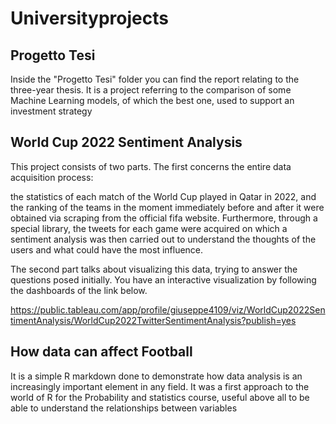 # Universityprojects
## Progetto Tesi

Inside the "Progetto Tesi" folder you can find the report relating to the three-year thesis. It is a project referring to the comparison of some Machine Learning models, of which the best one, used to support an investment strategy

## World Cup 2022 Sentiment Analysis

This project consists of two parts.
The first concerns the entire data acquisition process:

the statistics of each match of the World Cup played in Qatar in 2022, and the ranking of the teams in the moment immediately before and after it were obtained via scraping from the official fifa website. Furthermore, through a special library, the tweets for each game were acquired on which a sentiment analysis was then carried out to understand the thoughts of the users and what could have the most influence.

The second part talks about visualizing this data, trying to answer the questions posed initially.
You have an interactive visualization by following the dashboards of the link below.

https://public.tableau.com/app/profile/giuseppe4109/viz/WorldCup2022SentimentAnalysis/WorldCup2022TwitterSentimentAnalysis?publish=yes

## How data can affect Football

It is a simple R markdown done to demonstrate how data analysis is an increasingly important element in any field. It was a first approach to the world of R for the Probability and statistics course, useful above all to be able to understand the relationships between variables

